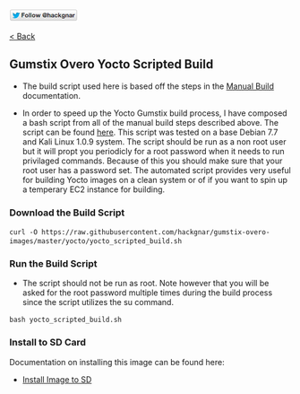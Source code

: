 [![Follow Hackgnar](../static/twitter_hackgnar.png)](https://twitter.com/hackgnar)

[< Back](README.md)

## Gumstix Overo Yocto Scripted Build
* The build script used here is based off the steps in the [Manual Build](build_manually.md) documentation.

* In order to speed up the Yocto Gumstix build process, I have composed a bash script from all of the manual build steps described above.  The script can be found [here](build_gumstix_yocto.sh).  This script was tested on a base Debian 7.7 and Kali Linux 1.0.9 system.  The script should be run as a non root user but it will propt you periodicly for a root password when it needs to run privilaged commands.  Because of this you should make sure that your root user has a password set.  The automated script provides very useful for building Yocto images on a clean system or of if you want to spin up a temperary EC2 instance for building.

### Download the Build Script
````
curl -O https://raw.githubusercontent.com/hackgnar/gumstix-overo-images/master/yocto/yocto_scripted_build.sh
````

### Run the Build Script
* The script should not be run as root.  Note however that you will be asked for the root password multiple times during the build process since the script utilizes the su command.
````
bash yocto_scripted_build.sh
````

### Install to SD Card
Documentation on installing this image can be found here:

* [Install Image to SD](install_image.md)
